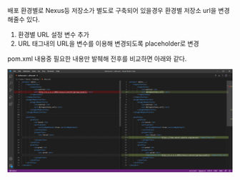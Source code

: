 배포 환경별로 Nexus등 저장소가 별도로 구축되어 있을경우
환경별 저장소 url을 변경해줄수 있다.

1. 환경별 URL 설정 변수 추가
2. URL 태그내의 URL을 변수를 이용해 변경되도록 placeholder로 변경

pom.xml 내용중 필요한 내용만 발췌해 전후를 비교하면 아래와 같다.

![비교]

[비교]: ../_img/_single_pic/2021-05-14-maven-프로파일별-repo-url지정.png